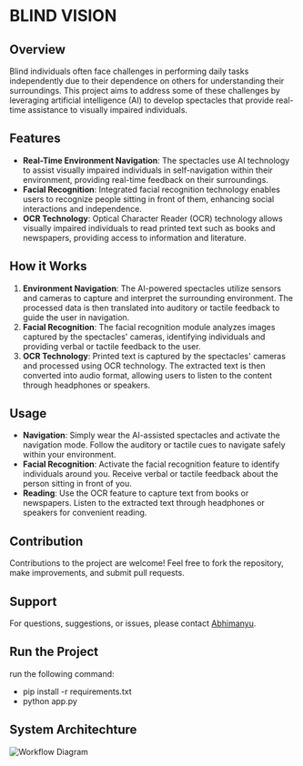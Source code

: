 # BLIND VISION

## Overview
Blind individuals often face challenges in performing daily tasks independently due to their dependence on others for understanding their surroundings. This project aims to address some of these challenges by leveraging artificial intelligence (AI) to develop spectacles that provide real-time assistance to visually impaired individuals.

## Features
- **Real-Time Environment Navigation**: The spectacles use AI technology to assist visually impaired individuals in self-navigation within their environment, providing real-time feedback on their surroundings.
- **Facial Recognition**: Integrated facial recognition technology enables users to recognize people sitting in front of them, enhancing social interactions and independence.
- **OCR Technology**: Optical Character Reader (OCR) technology allows visually impaired individuals to read printed text such as books and newspapers, providing access to information and literature.

## How it Works
1. **Environment Navigation**: The AI-powered spectacles utilize sensors and cameras to capture and interpret the surrounding environment. The processed data is then translated into auditory or tactile feedback to guide the user in navigation.
2. **Facial Recognition**: The facial recognition module analyzes images captured by the spectacles' cameras, identifying individuals and providing verbal or tactile feedback to the user.
3. **OCR Technology**: Printed text is captured by the spectacles' cameras and processed using OCR technology. The extracted text is then converted into audio format, allowing users to listen to the content through headphones or speakers.

## Usage
- **Navigation**: Simply wear the AI-assisted spectacles and activate the navigation mode. Follow the auditory or tactile cues to navigate safely within your environment.
- **Facial Recognition**: Activate the facial recognition feature to identify individuals around you. Receive verbal or tactile feedback about the person sitting in front of you.
- **Reading**: Use the OCR feature to capture text from books or newspapers. Listen to the extracted text through headphones or speakers for convenient reading.

## Contribution
Contributions to the project are welcome! Feel free to fork the repository, make improvements, and submit pull requests.

## Support
For questions, suggestions, or issues, please contact [Abhimanyu](mailto:abhimanyukesu15@gmail.com).

## Run the Project
run the following command:

- pip install -r requirements.txt
- python app.py

##  System Architechture


![Workflow Diagram](workflow1.jpg)

